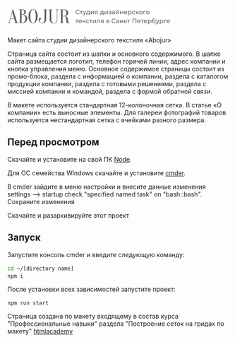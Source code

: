 <img width="376" height="52" alt="Abojur logo" src="https://github.com/shurawi/abojur/blob/master/source/img/logo.png">

Макет сайта студии дизайнерского текстиля «Abojur»

Страница сайта состоит из шапки и основного содержимого. В шапке сайта размещается логотип, телефон горячей линии, адрес компании и кнопка управления меню. Основное содержимое страницы состоит из промо-блока, раздела с информацией о компании, раздела с каталогом продукции компании, раздела с готовыми решениями, раздела с миссией компании и командой, раздела с формой обратной связи.

В макете используется стандартная 12-колоночная сетка. В статье «О компании» есть выносные элементы. Для галереи фотографий товаров используется нестандартная сетка с ячейками разного размера.

## Перед просмотром 
Скачайте и установите на свой ПК [Node](https://nodejs.org/en/).

Для ОС семейства Windows скачайте и установите [cmder](https://cmder.net/).

В cmder зайдите в меню настройки и внесите данные изменения settings --> startup check "specified named task" on "bash::bash". Сохраните изменения

Скачайте и разархивируйте этот проект

## Запуск 
Запустите консоль cmder и введите следующую команду:
```bash
cd ~/[directory name]
npm i
```
После установки всех зависимостей запустите проект:
```bush
npm run start
```
Страница создана по макету входящему в состав курса "Профессиональные навыки" раздела "Построение сеток на гридах по макету" [htmlacademy](https://htmlacademy.ru/skills)
